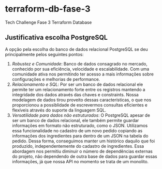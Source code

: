 # terraform-db-fase-3
Tech Challenge Fase 3 Terraform Database

## Justificativa escolha PostgreSQL

A opção pela escolha do banco de dados relacional PostgreSQL se deu principalmente pelos seguintes pontos:

1. *Robustez e Comunidade*: Banco de dados consagrado no mercado, conhecido por sua eficiência, velocidade e escalabilidade. Com uma comunidade ativa nos permitindo ter acesso a mais informações sobre configurações e melhorias de performance.
2. *Relacionamento e SQL*: Por ser um banco de dados relacional ele permite ter um relacionamento forte entre os registros mantendo a integridade dos dados através das chaves e constraints. Nossa modelagem de dados tirou proveito dessas características, o que nos proporcionou a possiblidade de escrevermos consultas eficientes e flexíveis através do suporte da linguagem SQL.
3. *Versatilidade para dados não estruturados*: O PostgreSQL apesar de ser um banco de dados relacional, ele também permite guardar informações em formato não estruturado, como o JSON. Utilizamos essa funcionalidade no cadastro de um novo pedido copiando as informações dos ingredientes para dentro de um JSON na tabela do pedido. Dessa forma, conseguimos manter um histórico daquilo que foi produzido, independentemente do cadastro de ingredientes. Essa abordagem nos permitiu diminuir o número de dependências externas do projeto, não dependendo de outra base de dados para guardar essas informações, já que nossa API no momento se trata de um monolito.
